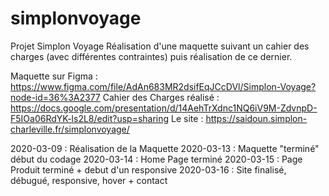 # simplonvoyage
Projet Simplon Voyage
Réalisation d'une maquette suivant un cahier des charges (avec différentes contraintes) puis réalisation de ce dernier.

Maquette sur Figma : https://www.figma.com/file/AdAn683MR2dsifEqJCcDVl/Simplon-Voyage?node-id=36%3A2377
Cahier des Charges réalisé : https://docs.google.com/presentation/d/14AehTrXdnc1NQ6iV9M-ZdvnpD-F5IOa06RdYK-ls2L8/edit?usp=sharing
Le site : https://saidoun.simplon-charleville.fr/simplonvoyage/

2020-03-09 : Réalisation de la Maquette
2020-03-13 : Maquette "terminé" début du codage
2020-03-14 : Home Page terminé
2020-03-15 : Page Produit terminé + debut d'un responsive
2020-03-16 : Site finalisé, débugué, responsive, hover + contact